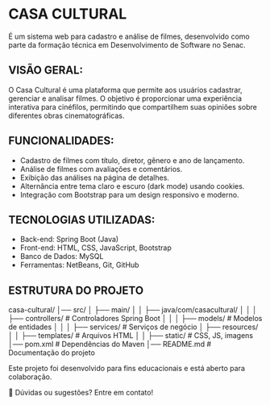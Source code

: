 # CASA CULTURAL

É um sistema web para cadastro e análise de filmes, desenvolvido como parte da formação técnica em Desenvolvimento de Software no Senac.

## VISÃO GERAL:

O Casa Cultural é uma plataforma que permite aos usuários cadastrar, gerenciar e analisar filmes. O objetivo é proporcionar uma experiência interativa para cinéfilos, permitindo que compartilhem suas opiniões sobre diferentes obras cinematográficas.

## FUNCIONALIDADES:

- Cadastro de filmes com título, diretor, gênero e ano de lançamento.
- Análise de filmes com avaliações e comentários.
- Exibição das análises na página de detalhes.
- Alternância entre tema claro e escuro (dark mode) usando cookies.
- Integração com Bootstrap para um design responsivo e moderno.

## TECNOLOGIAS UTILIZADAS:

- Back-end: Spring Boot (Java)
- Front-end: HTML, CSS, JavaScript, Bootstrap
- Banco de Dados: MySQL
- Ferramentas: NetBeans, Git, GitHub

## ESTRUTURA DO PROJETO

casa-cultural/
│── src/
│   ├── main/
│   │   ├── java/com/casacultural/
│   │   │   ├── controllers/        # Controladores Spring Boot
│   │   │   ├── models/             # Modelos de entidades
│   │   │   ├── services/           # Serviços de negócio
│   ├── resources/
│   │   ├── templates/              # Arquivos HTML
│   │   ├── static/                 # CSS, JS, imagens
│── pom.xml                         # Dependências do Maven
│── README.md                       # Documentação do projeto


Este projeto foi desenvolvido para fins educacionais e está aberto para colaboração.

📩 Dúvidas ou sugestões? Entre em contato!

